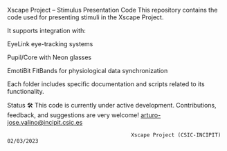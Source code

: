 Xscape Project – Stimulus Presentation Code
This repository contains the code used for presenting stimuli in the Xscape Project.

It supports integration with:

EyeLink eye-tracking systems

Pupil/Core with Neon glasses

EmotiBit FitBands for physiological data synchronization

Each folder includes specific documentation and scripts related to its functionality.

Status
🛠️ This code is currently under active development.
Contributions, feedback, and suggestions are very welcome!
arturo-jose.valino@incipit.csic.es

                                            Xscape Project (CSIC-INCIPIT) 02/03/2023
